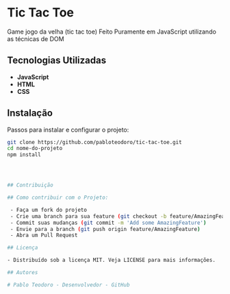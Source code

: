 # Tic Tac Toe

Game jogo da velha (tic tac toe) Feito Puramente em JavaScript utilizando as técnicas de DOM


## Tecnologias Utilizadas

- **JavaScript**
- **HTML**
- **CSS**


## Instalação

Passos para instalar e configurar o projeto:

```sh
git clone https://github.com/pabloteodoro/tic-tac-toe.git
cd nome-do-projeto
npm install




## Contribuição

## Como contribuir com o Projeto:

 - Faça um fork do projeto
 - Crie uma branch para sua feature (git checkout -b feature/AmazingFeature)
 - Commit suas mudanças (git commit -m 'Add some AmazingFeature')
 - Envie para a branch (git push origin feature/AmazingFeature)
 - Abra um Pull Request

## Licença

- Distribuído sob a licença MIT. Veja LICENSE para mais informações.

## Autores

# Pablo Teodoro - Desenvolvedor - GitHub

